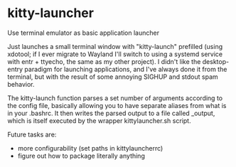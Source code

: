 # kitty-launcher
Use terminal emulator as basic application launcher

Just launches a small terminal window with "kitty-launch" prefilled (using xdotool; if I ever migrate to Wayland I'll switch
to using a systemd service with entr + ttyecho, the same as my other project). I didn't like the desktop-entry paradigm for
launching applications, and I've always done it from the terminal, but with the result of some annoying SIGHUP and stdout
spam behavior. 

The kitty-launch function parses a set number of arguments according to the config file, basically allowing you to have
separate aliases from what is in your .bashrc. It then writes the parsed output to a file called _output, which is itself
executed by the wrapper kittylauncher.sh script. 

Future tasks are: 
- more configurability (set paths in kittylauncherrc)
- figure out how to package literally anything
